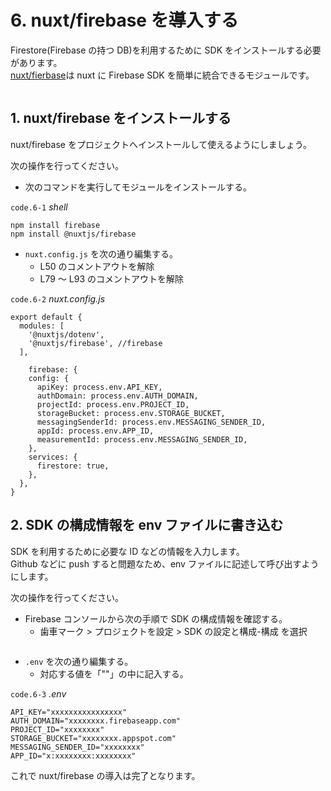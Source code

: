 # 6. nuxt/firebase を導入する

Firestore(Firebase の持つ DB)を利用するために SDK をインストールする必要があります。  
[nuxt/fierbase](https://firebase.nuxtjs.org/)は nuxt に Firebase SDK を簡単に統合できるモジュールです。

<img :src="$withBase('/nuxtfirebase.png')">

## 1. nuxt/firebase をインストールする

nuxt/firebase をプロジェクトへインストールして使えるようにしましょう。

次の操作を行ってください。

- 次のコマンドを実行してモジュールをインストールする。

`code.6-1` _shell_

```properties
npm install firebase
npm install @nuxtjs/firebase
```

- `nuxt.config.js` を次の通り編集する。
  - L50 のコメントアウトを解除
  - L79 ～ L93 のコメントアウトを解除

`code.6-2` _nuxt.config.js_

```js{4,7-20}
export default {
  modules: [
    '@nuxtjs/dotenv',
    '@nuxtjs/firebase', //firebase
  ],

    firebase: {
    config: {
      apiKey: process.env.API_KEY,
      authDomain: process.env.AUTH_DOMAIN,
      projectId: process.env.PROJECT_ID,
      storageBucket: process.env.STORAGE_BUCKET,
      messagingSenderId: process.env.MESSAGING_SENDER_ID,
      appId: process.env.APP_ID,
      measurementId: process.env.MESSAGING_SENDER_ID,
    },
    services: {
      firestore: true,
    },
  },
}
```

## 2. SDK の構成情報を env ファイルに書き込む

SDK を利用するために必要な ID などの情報を入力します。  
Github などに push すると問題なため、env ファイルに記述して呼び出すようにします。

次の操作を行ってください。

- Firebase コンソールから次の手順で SDK の構成情報を確認する。
  - 歯車マーク > プロジェクトを設定 > SDK の設定と構成-構成 を選択

<img :src="$withBase('/config.png')">

- `.env` を次の通り編集する。
  - 対応する値を「""」の中に記入する。

`code.6-3` _.env_

```json{1-6}
API_KEY="xxxxxxxxxxxxxxxx"
AUTH_DOMAIN="xxxxxxxx.firebaseapp.com"
PROJECT_ID="xxxxxxxx"
STORAGE_BUCKET="xxxxxxxx.appspot.com"
MESSAGING_SENDER_ID="xxxxxxxx"
APP_ID="x:xxxxxxxx:xxxxxxxx"
```

これで nuxt/firebase の導入は完了となります。
